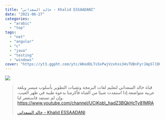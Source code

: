 ```yaml
---
title: "خالد السعداني - Khalid ESSAADANI"
date: "2021-06-27"
categories:
  - "arabic"
  - "top"
tags:
  - "net"
  - "angular"
  - "c"
  - "java"
  - "testing"
  - "windows"
cover: "https://yt3.ggpht.com/ytc/AKedOLTs5xPwjVzxhss34sTUBnFyrJApSllD0pa3oQaOhw=s88-c-k-c0x00ffffff-no-rj"
---
```


![](https://yt3.ggpht.com/ytc/AKedOLSdPDzKB_WOGqGwuXNsVKkAwsmHWQY5yCFlapzdoQ=s176-c-k-c0x00ffffff-no-rj)

> قناة خالد السعداني لتعليم لغات البرمجة وتقنيات التطوير بأسلوب ميسر وبلغة عربية متواضعة.إذا استفدت شيئا من القناة فأكرمنا بدعوة طيبة في ظهر الغيب، وإن لم تستفد فاستغفر لنا. https://www.youtube.com/channel/UCjKpb\_hadZ3BQkHcTy81MRA
>
> [خالد السعداني - Khalid ESSAADANI](https://www.youtube.com/channel/UCjKpb_hadZ3BQkHcTy81MRA)
